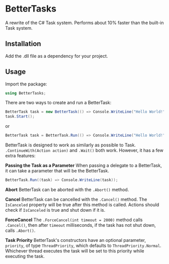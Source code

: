# BetterTasks
A rewrite of the C# Task system. Performs about 10% faster than the built-in Task system.

## Installation
Add the .dll file as a dependency for your project.

## Usage
Import the package:
```csharp
using BetterTasks;
```

There are two ways to create and run a BetterTask:
```csharp
BetterTask task = new BetterTask(() => Console.WriteLine("Hello World!"));
task.Start();
```
or
```csharp
BetterTask task = BetterTask.Run(() => Console.WriteLine("Hello World!"));
```

BetterTask is designed to work as similarly as possible to Task. `.ContinueWith(Action action)` and `.Wait()` both work. However, it has a few extra features:

**Passing the Task as a Parameter**
When passing a delegate to a BetterTask, it can take a parameter that will be the BetterTask.
```csharp
BetterTask.Run((task) => Console.WriteLine(task));
```

**Abort**
BetterTask can be aborted with the `.Abort()` method.

**Cancel**
BetterTask can be cancelled with the `.Cancel()` method. The `IsCanceled` property will be true after this method is called. Actions should check if `IsCanceled` is true and shut down if it is.

**ForceCancel**
The `.ForceCancel(int timeout = 2000)` method calls `.Cancel()`, then after `timeout` milliseconds, if the task has not shut down, calls `.Abort()`.

**Task Priority**
BetterTask's constructors have an optional parameter, `priority`, of type `ThreadPriority`, which defaults to `ThreadPriority.Normal`. Whichever thread executes the task will be set to this priority while executing the task.
